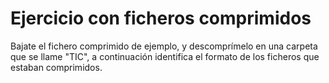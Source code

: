 # Ejercicio con ficheros comprimidos

Bajate el fichero comprimido de ejemplo, y descomprímelo en una carpeta que se llame "TIC", a continuación identifica el formato de los ficheros que estaban comprimidos.

